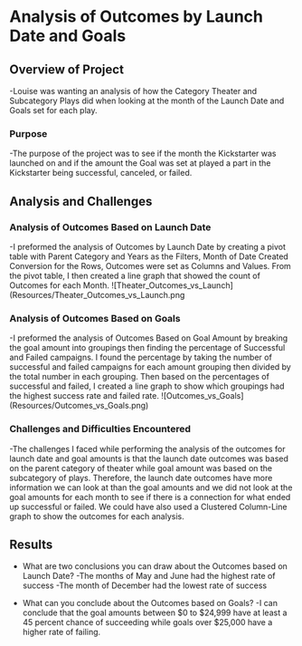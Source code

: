 # Analysis of Outcomes by Launch Date and Goals

## Overview of Project

-Louise was wanting an analysis of how the Category Theater and Subcategory Plays did when looking at the month of the Launch Date and Goals set for each play.

### Purpose

-The purpose of the project was to see if the month the Kickstarter was launched on and if the amount the Goal was set at played a part in the Kickstarter being successful, canceled, or failed.

## Analysis and Challenges

### Analysis of Outcomes Based on Launch Date

-I preformed the analysis of Outcomes by Launch Date by creating a pivot table with Parent Category and Years as the Filters, Month of Date Created Conversion for the Rows, Outcomes were set as Columns and Values. From the pivot table, I then created a line graph that showed the count of Outcomes for each Month. ![Theater_Outcomes_vs_Launch] (Resources/Theater_Outcomes_vs_Launch.png

### Analysis of Outcomes Based on Goals

-I preformed the analysis of Outcomes Based on Goal Amount by breaking the goal amount into groupings then finding the percentage of Successful and Failed campaigns. I found the percentage by taking the number of successful and failed campaigns for each amount grouping then divided by the total number in each grouping. Then based on the percentages of successful and failed, I created a line graph to show which groupings had the highest success rate and failed rate. ![Outcomes_vs_Goals] (Resources/Outcomes_vs_Goals.png)

### Challenges and Difficulties Encountered

-The challenges I faced while performing the analysis of the outcomes for launch date and goal amounts is that the launch date outcomes was based on the parent category of theater while goal amount was based on the subcategory of plays. Therefore, the launch date outcomes have more information we can look at than the goal amounts and we did not look at the goal amounts for each month to see if there is a connection for what ended up successful or failed. We could have also used a Clustered Column-Line graph to show the outcomes for each analysis.


## Results

- What are two conclusions you can draw about the Outcomes based on Launch Date?
-The months of May and June had the highest rate of success
-The month of December had the lowest rate of success

- What can you conclude about the Outcomes based on Goals?
-I can conclude that the goal amounts between $0 to $24,999 have at least a 45 percent chance of succeeding while goals over $25,000 have a higher rate of failing.

